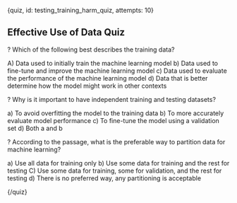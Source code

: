 
{quiz, id: testing_training_harm_quiz, attempts: 10}

## Effective Use of Data Quiz

? Which of the following best describes the training data?

A) Data used to initially train the machine learning model
b) Data used to fine-tune and improve the machine learning model
c) Data used to evaluate the performance of the machine learning model
d) Data that is better determine how the model might work in other contexts

? Why is it important to have independent training and testing datasets?

a) To avoid overfitting the model to the training data
b) To more accurately evaluate model performance
c) To fine-tune the model using a validation set
d) Both a and b

? According to the passage, what is the preferable way to partition data for machine learning?

a) Use all data for training only
b) Use some data for training and the rest for testing
C) Use some data for training, some for validation, and the rest for testing
d) There is no preferred way, any partitioning is acceptable


{/quiz}
